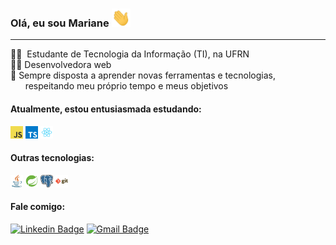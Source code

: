 ###  Olá, eu sou Mariane <img src="https://github.com/ABSphreak/ABSphreak/blob/master/gifs/Hi.gif" width="30px">
---

:woman_student:&nbsp;&nbsp;Estudante de Tecnologia da Informação (TI), na UFRN 
</br>
:woman_technologist: Desenvolvedora web
</br>
:rocket: Sempre disposta a aprender novas ferramentas e tecnologias, 
</br>
&nbsp;&nbsp;&nbsp;&nbsp;&nbsp;&nbsp;respeitando meu próprio tempo e meus objetivos
</br>

#### Atualmente, estou entusiasmada estudando:

<code><img height="20" src="https://raw.githubusercontent.com/github/explore/80688e429a7d4ef2fca1e82350fe8e3517d3494d/topics/javascript/javascript.png"></code>
<code><img height="20" src="https://raw.githubusercontent.com/github/explore/80688e429a7d4ef2fca1e82350fe8e3517d3494d/topics/typescript/typescript.png"></code>
<code><img height="20" src="https://raw.githubusercontent.com/github/explore/80688e429a7d4ef2fca1e82350fe8e3517d3494d/topics/react/react.png"></code>

#### Outras tecnologias:

<code><img height="20" src="https://raw.githubusercontent.com/github/explore/80688e429a7d4ef2fca1e82350fe8e3517d3494d/topics/java/java.png"></code>
<code><img height="20" src="https://raw.githubusercontent.com/github/explore/80688e429a7d4ef2fca1e82350fe8e3517d3494d/topics/spring-boot/spring-boot.png"></code>
<code><img height="20" src="https://raw.githubusercontent.com/github/explore/80688e429a7d4ef2fca1e82350fe8e3517d3494d/topics/postgresql/postgresql.png"></code>
<code><img height="20" src="https://raw.githubusercontent.com/github/explore/80688e429a7d4ef2fca1e82350fe8e3517d3494d/topics/git/git.png"></code>

#### Fale comigo:

[![Linkedin Badge](https://img.shields.io/badge/-LinkedIn-blue?style=flat-square&logo=Linkedin&logoColor=white&link=https://www.linkedin.com/in/mariane-felix-642350171/)](https://www.linkedin.com/in/mariane-felix-642350171/)
[![Gmail Badge](https://img.shields.io/badge/-Gmail-blue?style=flat-square&logo=Gmail&logoColor=white&link=mailto:marianefelix59@gmail.com)](mailto:marianefelix59@gmail.com)
